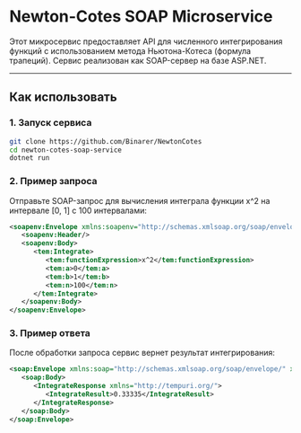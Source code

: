 # Newton-Cotes SOAP Microservice

Этот микросервис предоставляет API для численного интегрирования функций с использованием метода Ньютона-Котеса (формула трапеций). Сервис реализован как SOAP-сервер на базе ASP.NET.

---

## **Как использовать**
### **1. Запуск сервиса**
```bash
git clone https://github.com/Binarer/NewtonCotes
cd newton-cotes-soap-service
dotnet run
```

### **2. Пример запроса**
Отправьте SOAP-запрос для вычисления интеграла функции x^2 на интервале [0, 1] с 100 интервалами:

```xml
<soapenv:Envelope xmlns:soapenv="http://schemas.xmlsoap.org/soap/envelope/" xmlns:tem="http://tempuri.org/">
   <soapenv:Header/>
   <soapenv:Body>
      <tem:Integrate>
         <tem:functionExpression>x^2</tem:functionExpression>
         <tem:a>0</tem:a>
         <tem:b>1</tem:b>
         <tem:n>100</tem:n>
      </tem:Integrate>
   </soapenv:Body>
</soapenv:Envelope>
```
### **3. Пример ответа**
После обработки запроса сервис вернет результат интегрирования:
```xml
<soap:Envelope xmlns:soap="http://schemas.xmlsoap.org/soap/envelope/" xmlns:xsi="http://www.w3.org/2001/XMLSchema-instance" xmlns:xsd="http://www.w3.org/2001/XMLSchema">
   <soap:Body>
      <IntegrateResponse xmlns="http://tempuri.org/">
         <IntegrateResult>0.33335</IntegrateResult>
      </IntegrateResponse>
   </soap:Body>
</soap:Envelope>
```
